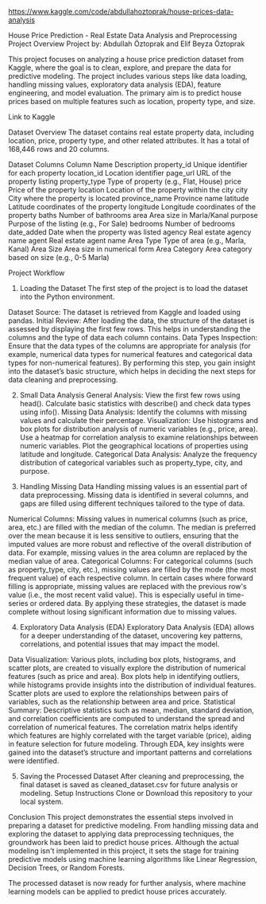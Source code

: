 https://www.kaggle.com/code/abdullahoztoprak/house-prices-data-analysis


House Price Prediction - Real Estate Data Analysis and Preprocessing
Project Overview
Project by: Abdullah Öztoprak and Elif Beyza Öztoprak

This project focuses on analyzing a house price prediction dataset from Kaggle, where the goal is to clean, explore, and prepare the data for predictive modeling. The project includes various steps like data loading, handling missing values, exploratory data analysis (EDA), feature engineering, and model evaluation. The primary aim is to predict house prices based on multiple features such as location, property type, and size.

Link to Kaggle

Dataset Overview
The dataset contains real estate property data, including location, price, property type, and other related attributes. It has a total of 168,446 rows and 20 columns.

Dataset Columns
Column Name	Description
property_id	Unique identifier for each property
location_id	Location identifier
page_url	URL of the property listing
property_type	Type of property (e.g., Flat, House)
price	Price of the property
location	Location of the property within the city
city	City where the property is located
province_name	Province name
latitude	Latitude coordinates of the property
longitude	Longitude coordinates of the property
baths	Number of bathrooms
area	Area size in Marla/Kanal
purpose	Purpose of the listing (e.g., For Sale)
bedrooms	Number of bedrooms
date_added	Date when the property was listed
agency	Real estate agency name
agent	Real estate agent name
Area Type	Type of area (e.g., Marla, Kanal)
Area Size	Area size in numerical form
Area Category	Area category based on size (e.g., 0-5 Marla)


Project Workflow


1. Loading the Dataset
The first step of the project is to load the dataset into the Python environment.

Dataset Source: The dataset is retrieved from Kaggle and loaded using pandas.
Initial Review: After loading the data, the structure of the dataset is assessed by displaying the first few rows. This helps in understanding the columns and the type of data each column contains.
Data Types Inspection: Ensure that the data types of the columns are appropriate for analysis (for example, numerical data types for numerical features and categorical data types for non-numerical features).
By performing this step, you gain insight into the dataset’s basic structure, which helps in deciding the next steps for data cleaning and preprocessing.




2. Small Data Analysis
General Analysis:
View the first few rows using head().
Calculate basic statistics with describe() and check data types using info().
Missing Data Analysis:
Identify the columns with missing values and calculate their percentage.
Visualization:
Use histograms and box plots for distribution analysis of numeric variables (e.g., price, area).
Use a heatmap for correlation analysis to examine relationships between numeric variables.
Plot the geographical locations of properties using latitude and longitude.
Categorical Data Analysis:
Analyze the frequency distribution of categorical variables such as property_type, city, and purpose.



3. Handling Missing Data
Handling missing values is an essential part of data preprocessing. Missing data is identified in several columns, and gaps are filled using different techniques tailored to the type of data.

Numerical Columns:
Missing values in numerical columns (such as price, area, etc.) are filled with the median of the column.
The median is preferred over the mean because it is less sensitive to outliers, ensuring that the imputed values are more robust and reflective of the overall distribution of data. For example, missing values in the area column are replaced by the median value of area.
Categorical Columns:
For categorical columns (such as property_type, city, etc.), missing values are filled by the mode (the most frequent value) of each respective column.
In certain cases where forward filling is appropriate, missing values are replaced with the previous row's value (i.e., the most recent valid value). This is especially useful in time-series or ordered data.
By applying these strategies, the dataset is made complete without losing significant information due to missing values.


4. Exploratory Data Analysis (EDA)
Exploratory Data Analysis (EDA) allows for a deeper understanding of the dataset, uncovering key patterns, correlations, and potential issues that may impact the model.

Data Visualization:
Various plots, including box plots, histograms, and scatter plots, are created to visually explore the distribution of numerical features (such as price and area).
Box plots help in identifying outliers, while histograms provide insights into the distribution of individual features. Scatter plots are used to explore the relationships between pairs of variables, such as the relationship between area and price.
Statistical Summary:
Descriptive statistics such as mean, median, standard deviation, and correlation coefficients are computed to understand the spread and correlation of numerical features.
The correlation matrix helps identify which features are highly correlated with the target variable (price), aiding in feature selection for future modeling.
Through EDA, key insights were gained into the dataset’s structure and important patterns and correlations were identified.




5. Saving the Processed Dataset
After cleaning and preprocessing, the final dataset is saved as cleaned_dataset.csv for future analysis or modeling.
Setup Instructions
Clone or Download this repository to your local system.

Conclusion
This project demonstrates the essential steps involved in preparing a dataset for predictive modeling. From handling missing data and exploring the dataset to applying data preprocessing techniques, the groundwork has been laid to predict house prices. Although the actual modeling isn't implemented in this project, it sets the stage for training predictive models using machine learning algorithms like Linear Regression, Decision Trees, or Random Forests.

The processed dataset is now ready for further analysis, where machine learning models can be applied to predict house prices accurately.
